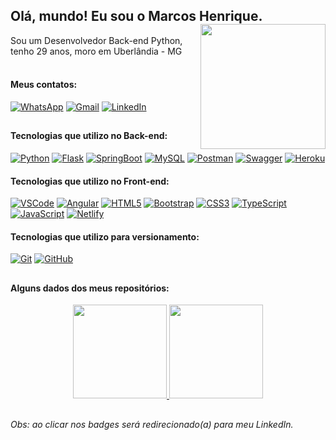## Olá, mundo! Eu sou o Marcos Henrique.   <a href = "https://www.linkedin.com/in/marcos-henrique-a016b163//"><img align="right" src="https://user-images.githubusercontent.com/92352134/156427006-dd0758d3-019c-44d0-8761-86a9fbbf7612.png"  width="200px"> </a> 
Sou um Desenvolvedor Back-end Python, tenho 29 anos, moro em Uberlândia - MG<br><br>

 
#### Meus contatos:
[![WhatsApp](https://img.shields.io/badge/-WhatsApp-008000?style=flat&logo=WhatsApp&logoColor=white&https://github.com/igorluan95)](https://api.whatsapp.com/send?phone=5534998666032)
[![Gmail](https://img.shields.io/badge/-Gmail-C4302B?style=flat&logo=Gmail&logoColor=white&https://github.com/ok-marcos)](mailto:okmarcoshenrique@gmail.com)
[![LinkedIn](https://img.shields.io/badge/-LinkedIn-0A66C2?style=flat&logo=LinkedIn&logoColor=white&https://github.com/ok-marcos)](https://www.linkedin.com/in/marcos-henrique-a016b163/)

##

#### Tecnologias que utilizo no Back-end:
[![Python](https://img.shields.io/badge/-Python-white?style=flat&logo=Python&logoColor=007396&https://github.com/ok-marcos)](https://www.linkedin.com/in/marcos-henrique-a016b163/)
[![Flask](https://img.shields.io/badge/-Flask-white?style=flat&logo=Flask&logoColor=6DB33F&https://github.com/ok-marcos)]([(https://www.linkedin.com/in/marcos-henrique-a016b163/]))
[![SpringBoot](https://img.shields.io/badge/-Spring%20Boot-white?style=flat&logo=SpringBoot&logoColor=6DB33F&https://github.com/ok-marcos)]((https://www.linkedin.com/in/marcos-henrique-a016b163/))
[![MySQL](https://img.shields.io/badge/-MySQL-white?style=flat&logo=mysql&logoColor=4479A1&https://github.com/ok-marcos)]((https://www.linkedin.com/in/marcos-henrique-a016b163/))
[![Postman](https://img.shields.io/badge/-Postman-white?style=flat&logo=Postman&logoColor=FF6C37&https://github.com/ok-marcos)](https://www.linkedin.com/in/marcos-henrique-a016b163/)
[![Swagger](https://img.shields.io/badge/-Swagger-white?style=flat&logo=Swagger&logoColor=6DB33F&https://github.com/ok-marcos)]((https://www.linkedin.com/in/marcos-henrique-a016b163/))
[![Heroku](https://img.shields.io/badge/-Heroku-white?style=flat&logo=Heroku&logoColor=430098&https://github.com/igorluan95)](https://www.linkedin.com/in/igorluan95/)

#### Tecnologias que utilizo no Front-end:
[![VSCode](https://img.shields.io/badge/-VSCode-white?style=flat&logo=visualstudiocode&logoColor=007ACC&https://github.com/igorluan95)](https://www.linkedin.com/in/igorluan95/)
[![Angular](https://img.shields.io/badge/-AngularJS-white?style=flat&logo=Angular&logoColor=DD0031&https://github.com/igorluan95)](https://www.linkedin.com/in/igorluan95/)
[![HTML5](https://img.shields.io/badge/-HTML5-white?style=flat&logo=html5&logoColor=E34F26&https://github.com/igorluan95)](https://www.linkedin.com/in/igorluan95/)
[![Bootstrap](https://img.shields.io/badge/-Bootstrap-white?style=flat&logo=Bootstrap&logoColor=7952B3&https://github.com/igorluan95)](https://www.linkedin.com/in/igorluan95/)
[![CSS3](https://img.shields.io/badge/-CSS3-white?style=flat&logo=css3&logoColor=1572B6&https://github.com/igorluan95)](https://www.linkedin.com/in/igorluan95/)
[![TypeScript](https://img.shields.io/badge/-TypeScript-white?style=flat&logo=typescript&https://github.com/igorluan95)](https://www.linkedin.com/in/igorluan95/)
[![JavaScript](https://img.shields.io/badge/-JavaScript-white?style=flat&logo=javascript&logoColor=DAA520&https://github.com/igorluan95)](https://www.linkedin.com/in/igorluan95/)
[![Netlify](https://img.shields.io/badge/-Netlify-white?style=flat&logo=netlify&logoColor=00C7B7&https://github.com/igorluan95)](https://www.linkedin.com/in/igorluan95/)

#### Tecnologias que utilizo para versionamento:
[![Git](https://img.shields.io/badge/-Git-white?style=flat&logo=Git&logoColor=F05032&https://github.com/igorluan95)](https://www.linkedin.com/in/igorluan95/)
[![GitHub](https://img.shields.io/badge/-GitHub-white?style=flat&logo=GitHub&logoColor=181717&https://github.com/igorluan95)](https://github.com/igorluan95)

##

#### Alguns dados dos meus repositórios:
  <div align="center">
 <a href = "https://www.linkedin.com/in/igorluan95/">
     <img height="150em" src="https://github-readme-stats.vercel.app/api?username=igorluan95&show_icons=true&theme=white&include_all_commits=true&count_private=true">    </a>
 <a href = "https://www.linkedin.com/in/igorluan95/">
     <img height="150em" src="https://github-readme-stats.vercel.app/api/top-langs/?username=igorluan95&layout=compact&langs_count=7&theme=white">
  </div>
 </a>

##

###### Obs: ao clicar nos badges será redirecionado(a) para meu LinkedIn.

  

